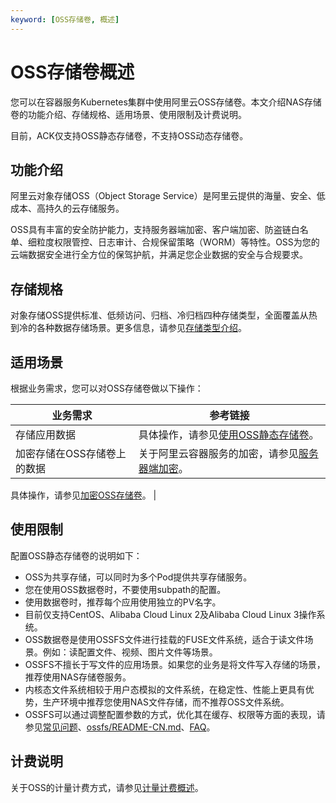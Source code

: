 ```yaml
---
keyword: [OSS存储卷, 概述]
---
```


# OSS存储卷概述

您可以在容器服务Kubernetes集群中使用阿里云OSS存储卷。本文介绍NAS存储卷的功能介绍、存储规格、适用场景、使用限制及计费说明。

目前，ACK仅支持OSS静态存储卷，不支持OSS动态存储卷。

## 功能介绍

阿里云对象存储OSS（Object Storage Service）是阿里云提供的海量、安全、低成本、高持久的云存储服务。

OSS具有丰富的安全防护能力，支持服务器端加密、客户端加密、防盗链白名单、细粒度权限管控、日志审计、合规保留策略（WORM）等特性。OSS为您的云端数据安全进行全方位的保驾护航，并满足您企业数据的安全与合规要求。

## 存储规格

对象存储OSS提供标准、低频访问、归档、冷归档四种存储类型，全面覆盖从热到冷的各种数据存储场景。更多信息，请参见[存储类型介绍](/cn.zh-CN/开发指南/存储类型/存储类型介绍.md)。

## 适用场景

根据业务需求，您可以对OSS存储卷做以下操作：

|业务需求|参考链接|
|----|----|
|存储应用数据|具体操作，请参见[使用OSS静态存储卷](/cn.zh-CN/Kubernetes集群用户指南/存储-CSI/OSS存储卷/使用OSS静态存储卷.md)。 |
|加密存储在OSS存储卷上的数据|关于阿里云容器服务的加密，请参见[服务器端加密](/cn.zh-CN/开发指南/数据安全/数据加密/服务器端加密.md)。

具体操作，请参见[加密OSS存储卷](/cn.zh-CN/Kubernetes集群用户指南/存储-CSI/OSS存储卷/加密OSS存储卷.md)。 |

## 使用限制

配置OSS静态存储卷的说明如下：

-   OSS为共享存储，可以同时为多个Pod提供共享存储服务。
-   您在使用OSS数据卷时，不要使用subpath的配置。
-   使用数据卷时，推荐每个应用使用独立的PV名字。
-   目前仅支持CentOS、Alibaba Cloud Linux 2及Alibaba Cloud Linux 3操作系统。
-   OSS数据卷是使用OSSFS文件进行挂载的FUSE文件系统，适合于读文件场景。例如：读配置文件、视频、图片文件等场景。
-   OSSFS不擅长于写文件的应用场景。如果您的业务是将文件写入存储的场景，推荐使用NAS存储卷服务。
-   内核态文件系统相较于用户态模拟的文件系统，在稳定性、性能上更具有优势，生产环境中推荐您使用NAS文件存储，而不推荐OSS文件系统。
-   OSSFS可以通过调整配置参数的方式，优化其在缓存、权限等方面的表现，请参见[常见问题](/cn.zh-CN/常用工具/ossfs/常见问题.md)、[ossfs/README-CN.md](https://github.com/aliyun/ossfs/blob/master/README-CN.md)、[FAQ](https://github.com/aliyun/ossfs/wiki/FAQ)。

## 计费说明

关于OSS的计量计费方式，请参见[计量计费概述](/cn.zh-CN/计量计费/计量项和计费项/计量计费概述.md)。


